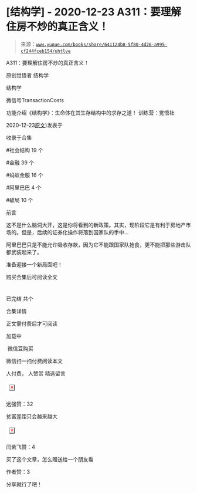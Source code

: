 # [结构学] - 2020-12-23 A311：要理解住房不炒的真正含义！

> 来源：[`www.yuque.com/books/share/641124b8-5f80-4d26-a995-cf244fceb154/uhtlve`](https://www.yuque.com/books/share/641124b8-5f80-4d26-a995-cf244fceb154/uhtlve)



A311：要理解住房不炒的真正含义！ 

原创觉悟者 结构学 

结构学 

微信号TransactionCosts 

功能介绍《结构学》：生命体在其生存结构中的求存之道！ 训练营：觉悟社 

2020-12-23[原文](https://mp.weixin.qq.com/s?__biz=MzIzMDYwOTM0Mg==&mid=2247484959&idx=1&sn=090583ec50bfd9febec1de463c2672f6&chksm=e8b19ecedfc617d8629080f6745c8de013cfe875de26eef6767b2d5c10782650223ed15f807b#rd))发表于 

收录于合集 

#社会结构 19 个 

#金融 39 个 

#蚂蚁金服 16 个 

#阿里巴巴 4 个 

#破局 10 个 

前言 

这不是什么脑洞大开，这是你将看到的新政策。其实，现阶段它是有利于房地产市场的。但是，后续的证券化操作将落到国家队的手中… 

阿里巴巴只是不能允许吸收存款，因为它不能跟国家队抢食，更不能把那些游击队都武装起来了。 

准备迎接一个新局面吧！ 

购买合集后可阅读全文 

# 

已完结 共个 

合集详情 

正文需付费后才可阅读 

加载中 

 微信豆购买 

微信扫一扫付费阅读本文 

人付费， 人赞赏 <ne-h3 id="qXefg" data-lake-id="qXefg"><ne-heading-ext><ne-heading-anchor></ne-heading-anchor><ne-heading-fold></ne-heading-fold></ne-heading-ext><ne-heading-content>精选留言</ne-heading-content></ne-h3> 

<ne-card data-card-name="image" data-card-type="inline" id="LpX7U" data-event-boundary="card" style="color: rgb(51, 51, 51);">![](img/1987c2e59ea45257f853a5584a81d1a0.png)  

远强赞：32 

贫富差距只会越来越大 

<ne-card data-card-name="image" data-card-type="inline" id="h1LuE" data-event-boundary="card" style="color: rgb(51, 51, 51);">![](img/9b43e048760b1854910d76518b6b8482.png)  

闫紫飞赞：4 

买了这个文章，怎么赠送给一个朋友看 

作者赞：3 

分享就行了吧！</ne-card></ne-card>